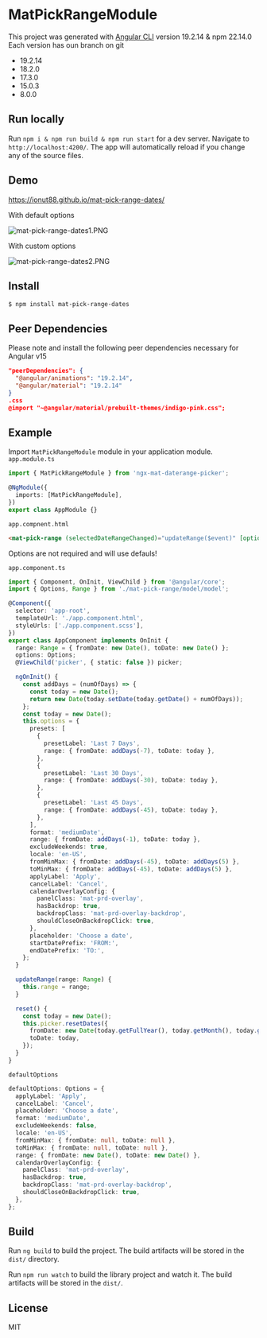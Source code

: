 # MatPickRangeModule

This project was generated with [Angular CLI](https://github.com/angular/angular-cli) version 19.2.14 & npm 22.14.0
Each version has oun branch on git

- 19.2.14
- 18.2.0
- 17.3.0
- 15.0.3
- 8.0.0

## Run locally

Run `npm i & npm run build & npm run start` for a dev server. Navigate to `http://localhost:4200/`. The app will automatically reload if you change any of the source files.

## Demo

https://ionut88.github.io/mat-pick-range-dates/

With default options

![mat-pick-range-dates1.PNG](https://raw.githubusercontent.com/ionut88/mat-pick-range-dates/master/assets/img/mat-pick-range-dates1.PNG)

With custom options

![mat-pick-range-dates2.PNG](https://raw.githubusercontent.com/ionut88/mat-pick-range-dates/master/assets/img/mat-pick-range-dates2.PNG)

## Install

```
$ npm install mat-pick-range-dates
```

## Peer Dependencies

Please note and install the following peer dependencies necessary for Angular v15

```json
"peerDependencies": {
  "@angular/animations": "19.2.14",
  "@angular/material": "19.2.14"
}
.css
@import "~@angular/material/prebuilt-themes/indigo-pink.css";

```

## Example

Import `MatPickRangeModule` module in your application module.
`app.module.ts`

```typescript
import { MatPickRangeModule } from 'ngx-mat-daterange-picker';

@NgModule({
  imports: [MatPickRangeModule],
})
export class AppModule {}
```

`app.compnent.html`

```html
<mat-pick-range (selectedDateRangeChanged)="updateRange($event)" [options]="options" #picker></mat-pick-range>
```

Options are not required and will use defauls!

`app.component.ts`

```typescript
import { Component, OnInit, ViewChild } from '@angular/core';
import { Options, Range } from './mat-pick-range/model/model';

@Component({
  selector: 'app-root',
  templateUrl: './app.component.html',
  styleUrls: ['./app.component.scss'],
})
export class AppComponent implements OnInit {
  range: Range = { fromDate: new Date(), toDate: new Date() };
  options: Options;
  @ViewChild('picker', { static: false }) picker;

  ngOnInit() {
    const addDays = (numOfDays) => {
      const today = new Date();
      return new Date(today.setDate(today.getDate() + numOfDays));
    };
    const today = new Date();
    this.options = {
      presets: [
        {
          presetLabel: 'Last 7 Days',
          range: { fromDate: addDays(-7), toDate: today },
        },
        {
          presetLabel: 'Last 30 Days',
          range: { fromDate: addDays(-30), toDate: today },
        },
        {
          presetLabel: 'Last 45 Days',
          range: { fromDate: addDays(-45), toDate: today },
        },
      ],
      format: 'mediumDate',
      range: { fromDate: addDays(-1), toDate: today },
      excludeWeekends: true,
      locale: 'en-US',
      fromMinMax: { fromDate: addDays(-45), toDate: addDays(5) },
      toMinMax: { fromDate: addDays(-45), toDate: addDays(5) },
      applyLabel: 'Apply',
      cancelLabel: 'Cancel',
      calendarOverlayConfig: {
        panelClass: 'mat-prd-overlay',
        hasBackdrop: true,
        backdropClass: 'mat-prd-overlay-backdrop',
        shouldCloseOnBackdropClick: true,
      },
      placeholder: 'Choose a date',
      startDatePrefix: 'FROM:',
      endDatePrefix: 'TO:',
    };
  }

  updateRange(range: Range) {
    this.range = range;
  }

  reset() {
    const today = new Date();
    this.picker.resetDates({
      fromDate: new Date(today.getFullYear(), today.getMonth(), today.getDate() - 1),
      toDate: today,
    });
  }
}
```

`defaultOptions`

```typescript
defaultOptions: Options = {
  applyLabel: 'Apply',
  cancelLabel: 'Cancel',
  placeholder: 'Choose a date',
  format: 'mediumDate',
  excludeWeekends: false,
  locale: 'en-US',
  fromMinMax: { fromDate: null, toDate: null },
  toMinMax: { fromDate: null, toDate: null },
  range: { fromDate: new Date(), toDate: new Date() },
  calendarOverlayConfig: {
    panelClass: 'mat-prd-overlay',
    hasBackdrop: true,
    backdropClass: 'mat-prd-overlay-backdrop',
    shouldCloseOnBackdropClick: true,
  },
};
```

## Build

Run `ng build` to build the project. The build artifacts will be stored in the `dist/` directory.

Run `npm run watch` to build the library project and watch it. The build artifacts will be stored in the `dist/`.

## License

MIT
